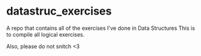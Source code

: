 # datastruc_exercises
A repo that contains all of the exercises I've done in Data Structures
This is to compile all logical exercises.

Also, please do not snitch <3
